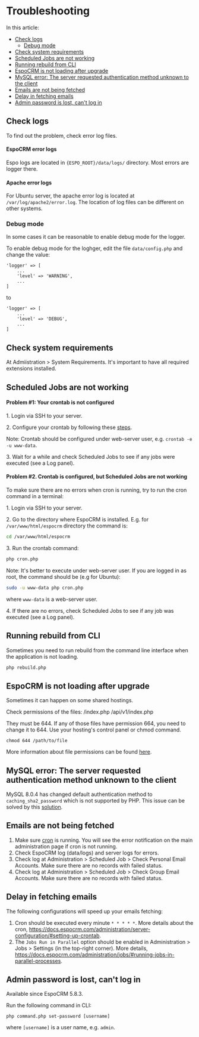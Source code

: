 # Troubleshooting

In this article:

* [Check logs](#check-logs)
  * [Debug mode](#debug-mode)
* [Check system requirements](#check-system-requirements)
* [Scheduled Jobs are not working](#scheduled-jobs-are-not-working)
* [Running rebuild from CLI](#running-rebuild-from-cli)
* [EspoCRM is not loading after upgrade](#espocrm-is-not-loading-after-upgrade)
* [MySQL error: The server requested authentication method unknown to the client](#mysql-error-the-server-requested-authentication-method-unknown-to-the-client)
* [Emails are not being fetched](#emails-are-not-being-fetched)
* [Delay in fetching emails](#delay-in-fetching-emails)
* [Admin password is lost, can't log in](#admin-password-is-lost-cant-log-in)

## Check logs

To find out the problem, check error log files.

#### EspoCRM error logs

Espo logs are located in `{ESPO_ROOT}/data/logs/` directory. Most errors are logger there.

#### Apache error logs

For Ubuntu server, the apache error log is located at `/var/log/apache2/error.log`. The location of log files can be different on other systems.

### Debug mode

In some cases it can be reasonable to enable debug mode for the logger.

To enable debug mode for the loghger, edit the file `data/config.php` and change the value:

```
'logger' => [
    ...
    'level' => 'WARNING',
    ...
]
```
to
```
'logger' => [
    ...
    'level' => 'DEBUG',
    ...
]
```

## Check system requirements

At Admiistration > System Requirements. It's important to have all required extensions installed.



## Scheduled Jobs are not working

#### Problem #1: Your crontab is not configured

1\. Login via SSH to your server.

2\. Configure your crontab by following these [steps](server-configuration.md#setting-up-crontab).

Note: Crontab should be configured under web-server user, e.g. `crontab -e -u www-data`.

3\. Wait for a while and check Scheduled Jobs to see if any jobs were executed (see a Log panel).

#### Problem #2. Crontab is configured, but Scheduled Jobs are not working

To make sure there are no errors when cron is running, try to run the cron command in a terminal:

1\. Login via SSH to your server.

2\. Go to the directory where EspoCRM is installed. E.g. for `/var/www/html/espocrm` directory the command is:

```bash
cd /var/www/html/espocrm
```

3\. Run the crontab command:

```bash
php cron.php
```

Note: It's better to execute under web-server user. If you are logged in as root, the command should be (e.g for Ubuntu):

```bash
sudo -u www-data php cron.php
```

where `www-data` is a web-server user.

4\. If there are no errors, check Scheduled Jobs to see if any job was executed (see a Log panel).

## Running rebuild from CLI

Sometimes you need to run rebuild from the command line interface when the application is not loading.

```bash
php rebuild.php
```

## EspoCRM is not loading after upgrade

Sometimes it can happen on some shared hostings.

Check permissions of the files:
/index.php
/api/v1/index.php

They must be 644. If any of those files have permission 664, you need to change it to 644. Use your hosting's control panel or chmod command.

```
chmod 644 /path/to/file
```
More information about file permissions can be found [here](server-configuration.md#required-permissions-for-unix-based-systems).

## MySQL error: The server requested authentication method unknown to the client

MySQL 8.0.4 has changed default authentication method to `caching_sha2_password` which is not supported by PHP. This issue can be solved by this [solution](server-configuration.md#mysql-8-support).

## Emails are not being fetched

1. Make sure [cron](server-configuration.md#setting-up-crontab) is running. You will see the error notification on the main administration page if cron is not running.
2. Check EspoCRM log (data/logs) and server logs for errors.
3. Check log at Administration > Scheduled Job > Check Personal Email Accounts. Make sure there are no records with failed status.
4. Check log at Administration > Scheduled Job > Check Group Email Accounts. Make sure there are no records with failed status.

## Delay in fetching emails

The following configurations will speed up your emails fetching:
1. Cron should be executed every minute `* * * * *`. More details about the cron, https://docs.espocrm.com/administration/server-configuration/#setting-up-crontab.
2. The `Jobs Run in Parallel` option should be enabled in Administration > Jobs > Settings (in the top-right corner). More details, https://docs.espocrm.com/administration/jobs/#running-jobs-in-parallel-processes.

## Admin password is lost, can't log in

Available since EspoCRM 5.8.3.

Run the following command in CLI:

```
php command.php set-password [username]
```

where `[username]` is a user name, e.g. `admin`.
